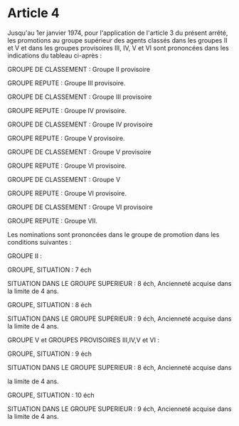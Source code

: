 # Article 4

Jusqu'au 1er janvier 1974, pour l'application de l'article 3 du présent arrêté, les promotions au groupe supérieur des agents classés dans les groupes II et V et dans les groupes provisoires III, IV, V et VI sont prononcées dans les indications du tableau ci-après :

GROUPE DE CLASSEMENT : Groupe II provisoire

GROUPE REPUTE : Groupe III provisoire.

GROUPE DE CLASSEMENT : Groupe III provisoire

GROUPE REPUTE : Groupe IV provisoire.

GROUPE DE CLASSEMENT : Groupe IV provisoire

GROUPE REPUTE : Groupe V provisoire.

GROUPE DE CLASSEMENT : Groupe V provisoire

GROUPE REPUTE : Groupe VI provisoire.

GROUPE DE CLASSEMENT : Groupe V

GROUPE REPUTE : Groupe VI provisoire.

GROUPE DE CLASSEMENT : Groupe VI provisoire

GROUPE REPUTE : Groupe VII.

Les nominations sont prononcées dans le groupe de promotion dans les conditions suivantes :

GROUPE II :

GROUPE, SITUATION : 7 éch

SITUATION DANS LE GROUPE SUPERIEUR : 8 éch, Ancienneté acquise dans la limite de 4 ans.

GROUPE, SITUATION : 8 éch

SITUATION DANS LE GROUPE SUPERIEUR : 9 éch, Ancienneté acquise dans la limite de 4 ans.

GROUPE V et GROUPES PROVISOIRES III,IV,V et VI :

GROUPE, SITUATION : 9 éch

SITUATION DANS LE GROUPE SUPERIEUR : 8 éch, Ancienneté acquise dans

la limite de 4 ans.

GROUPE, SITUATION : 10 éch

SITUATION DANS LE GROUPE SUPERIEUR : 9 éch, Ancienneté acquise dans la limite de 4 ans.
